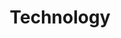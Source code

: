 ---
title: Technology
description: 技術関連がメインの記事．
image:

# Badge style
style:
    background: "#77D970"
    color: "#fff"
---